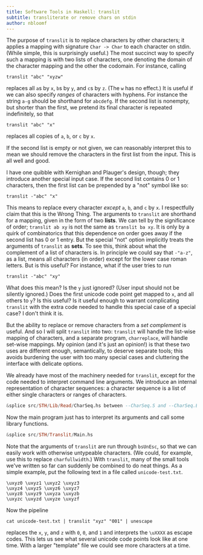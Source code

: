 ```yaml
---
title: Software Tools in Haskell: translit
subtitle: transliterate or remove chars on stdin
author: nbloomf
---
```


The purpose of ``translit`` is to replace characters by other characters; it applies a mapping with signature ``Char -> Char`` to each character on stdin. (While simple, this is surprisingly useful.) The most succinct way to specify such a mapping is with two lists of characters, one denoting the domain of the character mapping and the other the codomain. For instance, calling

    translit "abc" "xyzw"

replaces all ``a``s by ``x``, ``b``s by ``y``, and ``c``s by ``z``. (The ``w`` has no effect.) It is useful if we can also specify *ranges* of characters with hyphens. For instance the string ``a-g`` should be shorthand for ``abcdefg``. If the second list is nonempty, but shorter than the first, we pretend its final character is repeated indefinitely, so that

    translit "abc" "x"

replaces all copies of ``a``, ``b``, or ``c`` by ``x``.

If the second list is empty or not given, we can reasonably interpret this to mean we should remove the characters in the first list from the input. This is all well and good.

I have one quibble with Kernighan and Plauger's design, though; they introduce another special input case. If the second list contains 0 or 1 characters, then the first list can be prepended by a "not" symbol like so:

    translit -"abc" "x"

This means to replace every character *except* ``a``, ``b``, and ``c`` by ``x``. I respectfully claim that this is the Wrong Thing. The arguments to ``translit`` are shorthand for a mapping, given in the form of two **lists**. We can tell by the significance of order; ``translit ab xy`` is not the same as ``translit ba xy``. It is only by a quirk of combinatorics that this dependence on order goes away if the second list has 0 or 1 entry. But the special "not" option implicitly treats the arguments of ``translit`` as **sets**. To see this, think about what the complement of a list of characters is. In principle we could say that ``-"a-z"``, as a list, means all characters (in order) except for the lower case roman letters. But is this useful? For instance, what if the user tries to run

    translit -"abc" "xy"

What does this mean? Is the ``y`` just ignored? (User input should not be silently ignored.) Does the first unicode code point get mapped to ``x``, and all others to ``y``? Is this useful? Is it useful enough to warrant complicating ``translit`` with the extra code needed to handle this special case of a special case? I don't think it is.

But the ability to replace or remove characters from a *set complement* is useful. And so I will split ``translit`` into two: ``translit`` will handle the list-wise mapping of characters, and a separate program, ``charreplace``, will handle set-wise mappings. My opinion (and it's just an opinion!) is that these two uses are different enough, semantically, to deserve separate tools; this avoids burdening the user with too many special cases and cluttering the interface with delicate options.

We already have most of the machinery needed for ``translit``, except for the code needed to interpret command line arguments. We introduce an internal representation of character sequences: a character sequence is a list of either single characters or ranges of characters.


```haskell
&splice src/STH/Lib/Read/CharSeq.hs between --CharSeq.S and --CharSeq.E
```


Now the main program just has to interpret its arguments and call some library functions.


```haskell
&splice src/STH/Translit/Main.hs
```


Note that the arguments of ``translit`` are run through ``bsUnEsc``, so that we can easily work with otherwise untypeable characters. (We could, for example, use this to replace ``charfullwidth``.) With ``translit``, many of the small tools we've written so far can suddenly be combined to do neat things. As a simple example, put the following text in a file called ``unicode-test.txt``.


```
\uxyz0 \uxyz1 \uxyz2 \uxyz3
\uxyz4 \uxyz5 \uxyz6 \uxyz7
\uxyz8 \uxyz9 \uxyza \uxyzb
\uxyzc \uxyzd \uxyze \uxyzf
```


Now the pipeline

    cat unicode-test.txt | translit "xyz" "001" | unescape

replaces the ``x``, ``y``, and ``z`` with ``0``, ``0``, and ``1`` and interprets the ``\uXXXX`` as escape codes. This lets us see what several unicode code points look like at one time. With a larger "template" file we could see more characters at a time.
